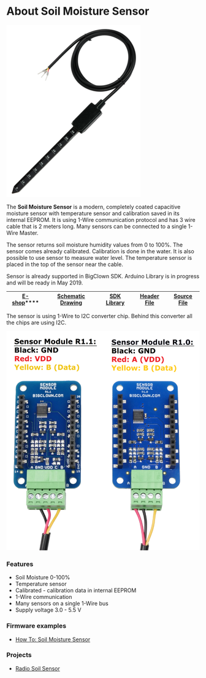 # About Soil Moisture Sensor

![Pre-production Soil Moisture Sensor without coating](../.gitbook/assets/_hardware_about-soil-moisture-sensor_module.png)

The **Soil Moisture Sensor** is a modern, completely coated capacitive moisture sensor with temperature sensor and calibration saved in its internal EEPROM. It is using 1-Wire communication protocol and has 3 wire cable that is 2 meters long. Many sensors can be connected to a single 1-Wire Master.

The sensor returns soil moisture humidity values from 0 to 100%. The sensor comes already calibrated. Calibration is done in the water. It is also possible to use sensor to measure water level. The temperature sensor is placed in the top of the sensor near the cable.

Sensor is already supported in BigClown SDK. Arduino Library is in progress and will be ready in May 2019.

| [**E-shop**](https://shop.bigclown.com/soil-moisture-sensor/)\*\*\*\* | [**Schematic Drawing**](https://github.com/bigclownlabs/bc-hardware/tree/master/out/bc-soil-sensor) | [**SDK Library**](https://sdk.bigclown.com/group__bc__soil__sensor.html) | [**Header File**](https://github.com/bigclownlabs/bcf-sdk/blob/master/bcl/inc/bc_soil_sensor.h) | [**Source File**](https://github.com/bigclownlabs/bcf-sdk/blob/master/bcl/src/bc_soil_sensor.c) |
| :---: | :---: | :---: | :---: | :---: |


The sensor is using 1-Wire to I2C converter chip. Behind this converter all the chips are using I2C.

![Connection of the Soil Moisture Sensor to the Sensor Module](../.gitbook/assets/_hardware_abou-sensor-module_1-wire.png)

### Features <a id="features"></a>

* Soil Moisture 0-100%
* Temperature sensor
* Calibrated - calibration data in internal EEPROM
* 1-Wire communication
* Many sensors on a single 1-Wire bus
* Supply voltage 3.0 - 5.5 V

### Firmware examples

* [How To: Soil Moisture Sensor](../firmware/how-to-soil-moisture-sensor.md)

### Projects <a id="firmware-projects"></a>

* [Radio Soil Sensor](../projects/radio-soil-sensor.md)

